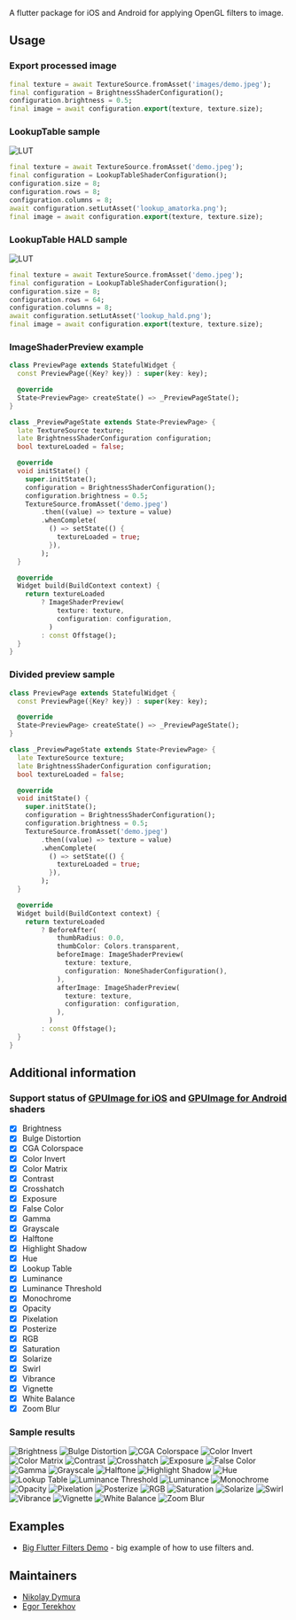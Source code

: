 A flutter package for iOS and Android for applying OpenGL filters to image.

## Usage

### Export processed image

```dart
final texture = await TextureSource.fromAsset('images/demo.jpeg');
final configuration = BrightnessShaderConfiguration();
configuration.brightness = 0.5;
final image = await configuration.export(texture, texture.size);
```

### LookupTable sample
![LUT](demos/lookup_amatorka.png)
```dart
final texture = await TextureSource.fromAsset('demo.jpeg');
final configuration = LookupTableShaderConfiguration();
configuration.size = 8;
configuration.rows = 8;
configuration.columns = 8;
await configuration.setLutAsset('lookup_amatorka.png');
final image = await configuration.export(texture, texture.size);
```

### LookupTable HALD sample
![LUT](demos/lookup_hald.png)
```dart
final texture = await TextureSource.fromAsset('demo.jpeg');
final configuration = LookupTableShaderConfiguration();
configuration.size = 8;
configuration.rows = 64;
configuration.columns = 8;
await configuration.setLutAsset('lookup_hald.png');
final image = await configuration.export(texture, texture.size);
```

### ImageShaderPreview example
```dart
class PreviewPage extends StatefulWidget {
  const PreviewPage({Key? key}) : super(key: key);

  @override
  State<PreviewPage> createState() => _PreviewPageState();
}

class _PreviewPageState extends State<PreviewPage> {
  late TextureSource texture;
  late BrightnessShaderConfiguration configuration;
  bool textureLoaded = false;

  @override
  void initState() {
    super.initState();
    configuration = BrightnessShaderConfiguration();
    configuration.brightness = 0.5;
    TextureSource.fromAsset('demo.jpeg')
        .then((value) => texture = value)
        .whenComplete(
          () => setState(() {
            textureLoaded = true;
          }),
        );
  }

  @override
  Widget build(BuildContext context) {
    return textureLoaded
        ? ImageShaderPreview(
            texture: texture,
            configuration: configuration,
          )
        : const Offstage();
  }
}
```

### Divided preview sample
```dart
class PreviewPage extends StatefulWidget {
  const PreviewPage({Key? key}) : super(key: key);

  @override
  State<PreviewPage> createState() => _PreviewPageState();
}

class _PreviewPageState extends State<PreviewPage> {
  late TextureSource texture;
  late BrightnessShaderConfiguration configuration;
  bool textureLoaded = false;

  @override
  void initState() {
    super.initState();
    configuration = BrightnessShaderConfiguration();
    configuration.brightness = 0.5;
    TextureSource.fromAsset('demo.jpeg')
        .then((value) => texture = value)
        .whenComplete(
          () => setState(() {
            textureLoaded = true;
          }),
        );
  }

  @override
  Widget build(BuildContext context) {
    return textureLoaded
        ? BeforeAfter(
            thumbRadius: 0.0,
            thumbColor: Colors.transparent,
            beforeImage: ImageShaderPreview(
              texture: texture,
              configuration: NoneShaderConfiguration(),
            ),
            afterImage: ImageShaderPreview(
              texture: texture,
              configuration: configuration,
            ),
          )
        : const Offstage();
  }
}
```

## Additional information

### Support status of [GPUImage for iOS](https://github.com/BradLarson/GPUImage2) and [GPUImage for Android](https://github.com/cats-oss/android-gpuimage) shaders

- [x] Brightness
- [x] Bulge Distortion
- [x] CGA Colorspace
- [x] Color Invert
- [x] Color Matrix
- [x] Contrast
- [x] Crosshatch
- [x] Exposure
- [x] False Color
- [x] Gamma
- [x] Grayscale
- [x] Halftone
- [x] Highlight Shadow
- [x] Hue
- [x] Lookup Table
- [x] Luminance
- [x] Luminance Threshold
- [x] Monochrome
- [x] Opacity
- [x] Pixelation
- [x] Posterize
- [x] RGB
- [x] Saturation
- [x] Solarize
- [x] Swirl
- [x] Vibrance
- [x] Vignette
- [x] White Balance
- [x] Zoom Blur

### Sample results

![Brightness](demos/Brightness.jpg)
![Bulge Distortion](demos/Bulge%20Distortion.jpg)
![CGA Colorspace](demos/CGA%20Colorspace.jpg)
![Color Invert](demos/Color%20Invert.jpg)
![Color Matrix](demos/Color%20Matrix.jpg)
![Contrast](demos/Contrast.jpg)
![Crosshatch](demos/Crosshatch.jpg)
![Exposure](demos/Exposure.jpg)
![False Color](demos/False%20Color.jpg)
![Gamma](demos/Gamma.jpg)
![Grayscale](demos/Grayscale.jpg)
![Halftone](demos/Halftone.jpg)
![Highlight Shadow](demos/Highlight%20Shadow.jpg)
![Hue](demos/Hue.jpg)
![Lookup Table](demos/Lookup%20Table.jpg)
![Luminance Threshold](demos/Luminance%20Threshold.jpg)
![Luminance](demos/Luminance.jpg)
![Monochrome](demos/Monochrome.jpg)
![Opacity](demos/Opacity.jpg)
![Pixelation](demos/Pixelation.jpg)
![Posterize](demos/Posterize.jpg)
![RGB](demos/RGB.jpg)
![Saturation](demos/Saturation.jpg)
![Solarize](demos/Solarize.jpg)
![Swirl](demos/Swirl.jpg)
![Vibrance](demos/Vibrance.jpg)
![Vignette](demos/Vignette.jpg)
![White Balance](demos/White%20Balance.jpg)
![Zoom Blur](demos/Zoom%20Blur.jpg)

## Examples

- [Big Flutter Filters Demo](https://github.com/nikolaydymura/image_filters_example) - big example of how to use filters and.

## Maintainers

- [Nikolay Dymura](https://github.com/nikolaydymura)
- [Egor Terekhov](https://github.com/EgorEko)